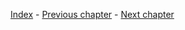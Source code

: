 [Index](https://github.com/GemstockCo/Gemstock-Mk2/wiki/Guidebook-index) - 
[Previous chapter](https://github.com/GemstockCo/Gemstock-Mk2/wiki/Assembly-5---Assembling-the-sliders) - 
[Next chapter](https://github.com/GemstockCo/Gemstock-Mk2/wiki/Assembly-7---Assembling-the-effector)
